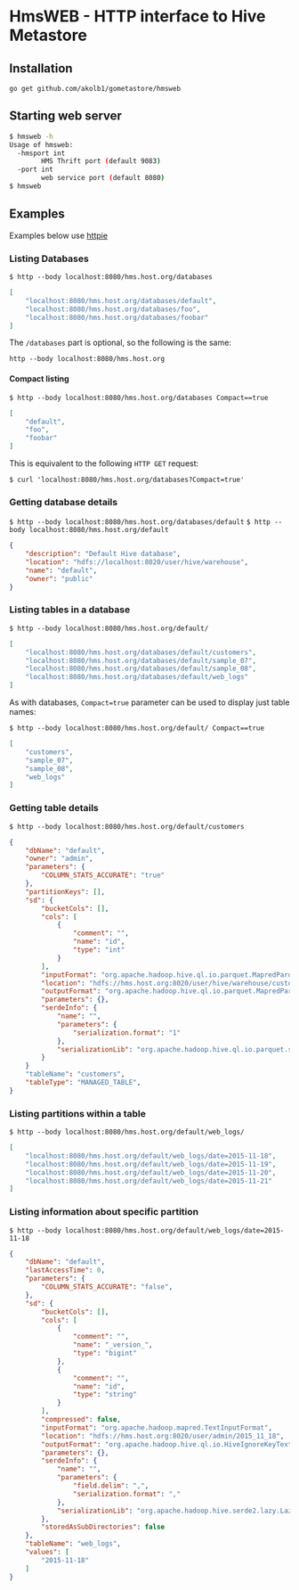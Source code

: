 # HmsWEB - HTTP interface to Hive Metastore

## Installation

`go get github.com/akolb1/gometastore/hmsweb`

## Starting web server

```bash
$ hmsweb -h
Usage of hmsweb:
  -hmsport int
        HMS Thrift port (default 9083)
  -port int
        web service port (default 8080)
$ hmsweb
```

## Examples

Examples below use [httpie][]

[httpie]: https://httpie.org

### Listing Databases

`$ http --body localhost:8080/hms.host.org/databases`

```json
[
    "localhost:8080/hms.host.org/databases/default",
    "localhost:8080/hms.host.org/databases/foo",
    "localhost:8080/hms.host.org/databases/foobar"
]
```

The `/databases` part is optional, so the following is the same:

`http --body localhost:8080/hms.host.org`

#### Compact listing

`$ http --body localhost:8080/hms.host.org/databases Compact==true`
```json
[
    "default",
    "foo",
    "foobar"
]
```

This is equivalent to the following `HTTP GET` request:

```$xslt
$ curl 'localhost:8080/hms.host.org/databases?Compact=true'
```

### Getting database details

`$ http --body localhost:8080/hms.host.org/databases/default`
`$ http --body localhost:8080/hms.host.org/default`

```json
{
    "description": "Default Hive database",
    "location": "hdfs://localhost:8020/user/hive/warehouse",
    "name": "default",
    "owner": "public"
}
```

### Listing tables in a database

`$ http --body localhost:8080/hms.host.org/default/`

```json
[
    "localhost:8080/hms.host.org/databases/default/customers",
    "localhost:8080/hms.host.org/databases/default/sample_07",
    "localhost:8080/hms.host.org/databases/default/sample_08",
    "localhost:8080/hms.host.org/databases/default/web_logs"
]
```

As with databases, `Compact=true` parameter can be used to display just table names:

`$ http --body localhost:8080/hms.host.org/default/ Compact==true`

```json
[
    "customers",
    "sample_07",
    "sample_08",
    "web_logs"
]
```

### Getting table details

`$ http --body localhost:8080/hms.host.org/default/customers`

```json
{
    "dbName": "default",
    "owner": "admin",
    "parameters": {
        "COLUMN_STATS_ACCURATE": "true"
    },
    "partitionKeys": [],
    "sd": {
        "bucketCols": [],
        "cols": [
            {
                "comment": "",
                "name": "id",
                "type": "int"
            }
        ],
        "inputFormat": "org.apache.hadoop.hive.ql.io.parquet.MapredParquetInputFormat",
        "location": "hdfs://hms.host.org:8020/user/hive/warehouse/customers",
        "outputFormat": "org.apache.hadoop.hive.ql.io.parquet.MapredParquetOutputFormat",
        "parameters": {},
        "serdeInfo": {
            "name": "",
            "parameters": {
                "serialization.format": "1"
            },
            "serializationLib": "org.apache.hadoop.hive.ql.io.parquet.serde.ParquetHiveSerDe"
        }
    }
    "tableName": "customers",
    "tableType": "MANAGED_TABLE",
}
```

### Listing partitions within a table

`$ http --body localhost:8080/hms.host.org/default/web_logs/`

```json
[
    "localhost:8080/hms.host.org/default/web_logs/date=2015-11-18",
    "localhost:8080/hms.host.org/default/web_logs/date=2015-11-19",
    "localhost:8080/hms.host.org/default/web_logs/date=2015-11-20",
    "localhost:8080/hms.host.org/default/web_logs/date=2015-11-21"
]
```

### Listing information about specific partition

`$ http --body localhost:8080/hms.host.org/default/web_logs/date=2015-11-18`

```json
{
    "dbName": "default",
    "lastAccessTime": 0,
    "parameters": {
        "COLUMN_STATS_ACCURATE": "false",
    },
    "sd": {
        "bucketCols": [],
        "cols": [
            {
                "comment": "",
                "name": "_version_",
                "type": "bigint"
            },
            {
                "comment": "",
                "name": "id",
                "type": "string"
            }
        ],
        "compressed": false,
        "inputFormat": "org.apache.hadoop.mapred.TextInputFormat",
        "location": "hdfs://hms.host.org:8020/user/admin/2015_11_18",
        "outputFormat": "org.apache.hadoop.hive.ql.io.HiveIgnoreKeyTextOutputFormat",
        "parameters": {},
        "serdeInfo": {
            "name": "",
            "parameters": {
                "field.delim": ",",
                "serialization.format": ","
            },
            "serializationLib": "org.apache.hadoop.hive.serde2.lazy.LazySimpleSerDe"
        },
        "storedAsSubDirectories": false
    },
    "tableName": "web_logs",
    "values": [
        "2015-11-18"
    ]
}
```